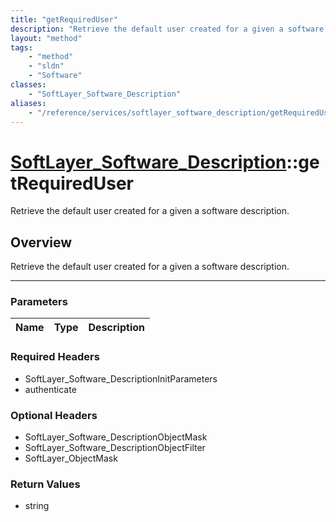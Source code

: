 ```yaml
---
title: "getRequiredUser"
description: "Retrieve the default user created for a given a software description."
layout: "method"
tags:
    - "method"
    - "sldn"
    - "Software"
classes:
    - "SoftLayer_Software_Description"
aliases:
    - "/reference/services/softlayer_software_description/getRequiredUser"
---
```

# [SoftLayer_Software_Description](/reference/services/SoftLayer_Software_Description)::getRequiredUser

Retrieve the default user created for a given a software description.


## Overview 
Retrieve the default user created for a given a software description.

-----

### Parameters 
|Name | Type | Description |
| --- | --- | --- |


### Required Headers
* SoftLayer_Software_DescriptionInitParameters
* authenticate


### Optional Headers
* SoftLayer_Software_DescriptionObjectMask
* SoftLayer_Software_DescriptionObjectFilter
* SoftLayer_ObjectMask

### Return Values
* string





